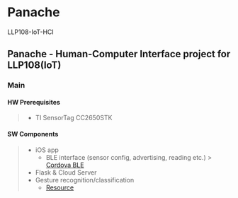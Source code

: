 # Panache
LLP108-IoT-HCI 


## Panache - Human-Computer Interface project for LLP108(IoT)

### Main
#### HW Prerequisites
> - TI SensorTag CC2650STK

#### SW Components
> - iOS app 
>   - BLE interface (sensor config, advertising, reading etc.) > [Cordova BLE](https://github.com/don/cordova-plugin-ble-central#write)
> - Flask & Cloud Server
> - Gesture recognition/classification 
>   - [Resource](https://www.researchgate.net/publication/221601229_Gesture_Recognition_with_a_3-D_Accelerometer)


